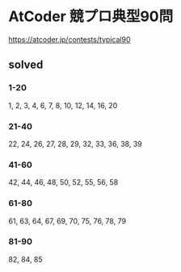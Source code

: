 # AtCoder 競プロ典型90問

https://atcoder.jp/contests/typical90

## solved
### 1-20
1, 2, 3, 4, 6, 7, 8, 10, 12, 14, 16, 20

### 21-40
22, 24, 26, 27, 28, 29, 32, 33, 36, 38, 39

### 41-60
42, 44, 46, 48, 50, 52, 55, 56, 58

### 61-80
61, 63, 64, 67, 69, 70, 75, 76, 78, 79

### 81-90
82, 84, 85
